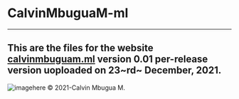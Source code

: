 # **CalvinMbuguaM-ml**
---
This are the files for the website [calvinmbuguam.ml](https://www.calvinmbuguam.ml) version 0.01 per-release version uoploaded on 23~rd~ December, 2021.
---
![imagehere](Calvin_mbugua_1_-removebg-preview.png)
©️ 2021-Calvin Mbugua M.
